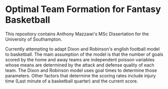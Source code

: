 # Optimal Team Formation for Fantasy Basketball

This repository contains Anthony Mazzawi's MSc Dissertation for the University of Southampton.  

Currently attempting to adapt Dixon and Robinson's english football model to basketball.  The main assumption of the model is that the number of goals scored by the home and away teams are independent poisson variables whose means are determined by the attack and defense quality of each team.  The Dixon and Robinson model uses goal times to determine those parameters.  Other factors that determine the scoring rates include injury time (Last minute of a basketball quarter) and the current score.

